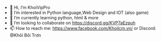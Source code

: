 - 👋 Hi, I’m KhoiVipPro
- 👀 I’m interested in Python language,Web Design and IOT (also game)
- 🌱 I’m currently learning python, html & more
- 💞️ I’m looking to collaborate on https://discord.gg/KVP7aEzpuh
- 📫 How to reach me: https://www.facebook.com/Khoilcm.vn/ or Discord: @Khôi Bôi Trơn

<!---
--->
